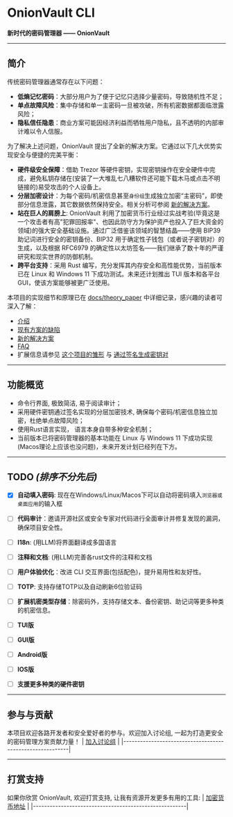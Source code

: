 # OnionVault CLI

**新时代的密码管理器 —— OnionVault**

---

## 简介

传统密码管理器通常存在以下问题：
- **低熵记忆密码**：大部分用户为了便于记忆只选择少量密码，导致随机性不足；
- **单点故障风险**：集中存储和单一主密码一旦被攻破，所有机密数据都面临泄露风险；
- **隐私信任隐患**：商业方案可能因经济利益而牺牲用户隐私，且不透明的内部审计难以令人信服。

为了解决上述问题，OnionVault 提出了全新的解决方案。它通过以下几大优势实现安全与便捷的完美平衡：

- **硬件级安全保障**：借助 Trezor 等硬件密钥，实现密钥操作在安全硬件中完成，避免私钥存储在(安装了一大堆乱七八糟软件还可能下载木马或点击不明链接的)易受攻击的个人设备上。
- **分层加密设计**：为每个密码/机密信息甚至`身份组`生成独立加密“主密码”，即使部分信息泄露，其它数据依然保持安全。相关分析可参阅 [新的解决方案](02_proposed_solution.md)。
- **站在巨人的肩膀上**: OnionVault 利用了加密货币行业经过实战考验(毕竟这是一个攻击者有高"犯罪回报率"、也因此防守方为保护资产也投入了巨大资金的领域)的强大安全基础设施。通过广泛借鉴该领域的智慧结晶——使用 BIP39 助记词进行安全的密钥备份、BIP32 用于确定性子钱包（或者说子密钥对）的生成，以及根据 RFC6979 的确定性以太坊签名——我们继承了数十年的严谨研究和现实世界的防御机制。
- **跨平台支持**：采用 Rust 编写，充分发挥其内存安全和高性能优势，当前版本已在 Linux 和 Windows 11 下成功测试。未来还计划推出 TUI 版本和各平台 GUI，使该方案能够被更广泛使用。

本项目的实现细节和原理已在 [docs/theory_paper](../../theory_paper) 中详细记录，感兴趣的读者可深入了解：
- [介绍](00_introduction.md)
- [现有方案的缺陷](01_existing_solutions.md)
- [新的解决方案](02_proposed_solution.md)
- [FAQ](03_appendix_faq.md)
- 扩展信息请参见 [这个项目的雏形](article.md) 与 [通过签名生成密钥对](signature_to_keys.md)

---

## 功能概览

- 命令行界面, 极致简洁, 易于阅读审计；
- 采用硬件密钥通过签名实现的分层加密技术, 确保每个密码/机密信息独立加密，杜绝单点故障风险；
- 使用Rust语言实现， 语言本身自带多种安全机制；
- 当前版本已将密码管理器的基本功能在 Linux 与 Windows 11 下成功实现(Macos理论上应该也没问题)，未来开发计划已经列在下方。

---

## TODO *(排序不分先后)*

* [x] **自动填入密码**: 现在在Windows/Linux/Macos下可以自动将密码填入`浏览器或桌面应用`的输入框
* [ ] **代码审计**：邀请开源社区或安全专家对代码进行全面审计并修复发现的漏洞，确保项目安全性。
* [ ] **I18n**: (用LLM)将界面翻译成多国语言
* [ ] **注释和文档**: (用LLM)完善各rust文件的注释和文档
* [ ] **用户体验优化**：改进 CLI 交互界面(包括配色)，提升易用性和友好性。
* [ ] **TOTP**: 支持存储TOTP以及自动刷新6位验证码
* [ ] **扩展机密类型存储**：除密码外，支持存储文本、备份密钥、助记词等更多种类的机密信息。
* [ ] **TUI版**
* [ ] **GUI版**
* [ ] **Android版**
* [ ] **IOS版**
* [ ] **支援更多种类的硬件密钥**




---

## 参与与贡献

本项目欢迎各路开发者和安全爱好者的参与。欢迎加入讨论组, 一起为打造更安全的密码管理方案贡献力量！
| [加入讨论组](https://matrix.to/#/#onionvault:matrix.org) |
|----------------------------------------------------------|

---


## 打赏支持

如果你欣赏 OnionVault, 欢迎打赏支持, 让我有资源开发更多有用的工具:
| [加密货币地址](https://etherscan.io/verifySig/263386) |
|-------------------------------------------------------|
